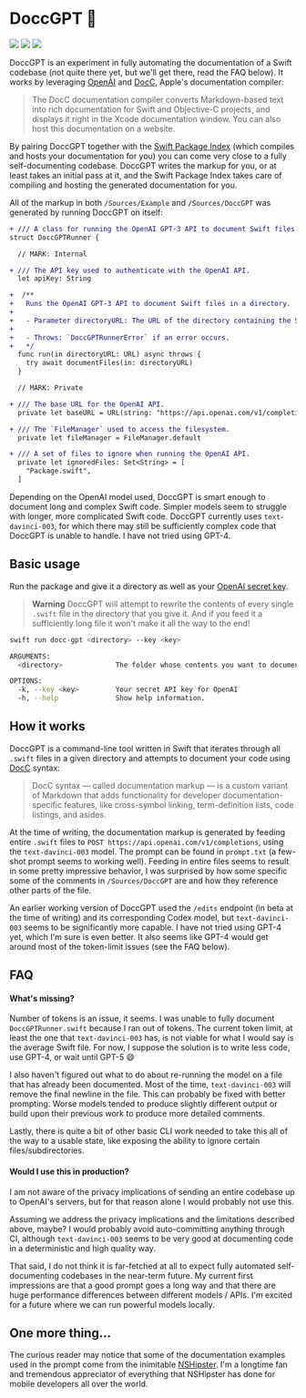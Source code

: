 # DoccGPT 🧹

![](https://github.com/gonzalonunez/docc-gpt/actions/workflows/build.yml/badge.svg)
[![](https://img.shields.io/endpoint?url=https%3A%2F%2Fswiftpackageindex.com%2Fapi%2Fpackages%2Fgonzalonunez%2Fdocc-gpt%2Fbadge%3Ftype%3Dswift-versions)](https://swiftpackageindex.com/gonzalonunez/docc-gpt)
[![](https://img.shields.io/endpoint?url=https%3A%2F%2Fswiftpackageindex.com%2Fapi%2Fpackages%2Fgonzalonunez%2Fdocc-gpt%2Fbadge%3Ftype%3Dplatforms)](https://swiftpackageindex.com/gonzalonunez/docc-gpt)

DoccGPT is an experiment in fully automating the documentation of a Swift codebase (not quite there yet, but we'll get there, read the FAQ below). It works by leveraging [OpenAI](https://platform.openai.com/docs/api-reference/edits) and [DocC](https://developer.apple.com/documentation/docc), Apple's documentation compiler:

> The DocC documentation compiler converts Markdown-based text into rich documentation for Swift and Objective-C projects, and displays it right in the Xcode documentation window. You can also host this documentation on a website.

By pairing DoccGPT together with the [Swift Package Index](https://blog.swiftpackageindex.com/posts/auto-generating-auto-hosting-and-auto-updating-docc-documentation/) (which compiles and hosts your documentation for you) you can come very close to a fully self-documenting codebase. DoccGPT writes the markup for you, or at least takes an initial pass at it, and the Swift Package Index takes care of compiling and hosting the generated documentation for you.

All of the markup in both `/Sources/Example` and `/Sources/DoccGPT` was generated by running DoccGPT on itself:

```diff
+ /// A class for running the OpenAI GPT-3 API to document Swift files.
struct DoccGPTRunner {

  // MARK: Internal

+ /// The API key used to authenticate with the OpenAI API.
  let apiKey: String

+  /**
+   Runs the OpenAI GPT-3 API to document Swift files in a directory.
+
+   - Parameter directoryURL: The URL of the directory containing the Swift files to document.
+
+   - Throws: `DoccGPTRunnerError` if an error occurs.
+   */
  func run(in directoryURL: URL) async throws {
    try await documentFiles(in: directoryURL)
  }

  // MARK: Private

+ /// The base URL for the OpenAI API.
  private let baseURL = URL(string: "https://api.openai.com/v1/completions")!

+ /// The `FileManager` used to access the filesystem.
  private let fileManager = FileManager.default

+ /// A set of files to ignore when running the OpenAI API.
  private let ignoredFiles: Set<String> = [
    "Package.swift",
  ]
```

Depending on the OpenAI model used, DoccGPT is smart enough to document long and complex Swift code. Simpler models seem to struggle with longer, more complicated Swift code. DoccGPT currently uses `text-davinci-003`, for which there may still be sufficiently complex code that DoccGPT is unable to handle. I have not tried using GPT-4.

## Basic usage

Run the package and give it a directory as well as your [OpenAI secret key](https://platform.openai.com/account/api-keys).

> **Warning**
> DoccGPT will attempt to rewrite the contents of every single `.swift` file in the directory that you give it. And if you feed it a sufficiently long file it won't make it all the way to the end!

```bash
swift run docc-gpt <directory> --key <key>
```

```bash
ARGUMENTS:
  <directory>             The folder whose contents you want to document

OPTIONS:
  -k, --key <key>         Your secret API key for OpenAI
  -h, --help              Show help information.
```

## How it works

DoccGPT is a command-line tool written in Swift that iterates through all `.swift` files in a given directory and attempts to document your code using [DocC](https://developer.apple.com/documentation/docc) syntax:

> DocC syntax — called documentation markup — is a custom variant of Markdown that adds functionality for developer documentation-specific features, like cross-symbol linking, term-definition lists, code listings, and asides.

At the time of writing, the documentation markup is generated by feeding entire `.swift` files to `POST https://api.openai.com/v1/completions`, using the `text-davinci-003` model. The prompt can be found in `prompt.txt` (a few-shot prompt seems to working well). Feeding in entire files seems to result in some pretty impressive behavior, I was surprised by how some specific some of the comments in `/Sources/DoccGPT` are and how they reference other parts of the file.

An earlier working version of DoccGPT used the `/edits` endpoint (in beta at the time of writing) and its corresponding Codex model, but `text-davinci-003` seems to be significantly more capable. I have not tried using GPT-4 yet, which I'm sure is even better. It also seems like GPT-4 would get around most of the token-limit issues (see the FAQ below).

## FAQ

#### What's missing?

Number of tokens is an issue, it seems. I was unable to fully document `DoccGPTRunner.swift` because I ran out of tokens. The current token limit, at least the one that `text-davinci-003` has, is not viable for what I would say is the average Swift file. For now, I suppose the solution is to write less code, use GPT-4, or wait until GPT-5 😄

I also haven't figured out what to do about re-running the model on a file that has already been documented. Most of the time, `text-davinci-003` will remove the final newline in the file. This can probably be fixed with better prompting. Worse models tended to produce slightly different output or build upon their previous work to produce more detailed comments.

Lastly, there is quite a bit of other basic CLI work needed to take this all of the way to a usable state, like exposing the ability to ignore certain files/subdirectories.

#### Would I use this in production?

I am not aware of the privacy implications of sending an entire codebase up to OpenAI's servers, but for that reason alone I would probably not use this.

Assuming we address the privacy implications and the limitations described above, maybe? I would probably avoid auto-committing anything through CI, although `text-davinci-003` seems to be very good at documenting code in a deterministic and high quality way.

That said, I do not think it is far-fetched at all to expect fully automated self-documenting codebases in the near-term future. My current first impressions are that a good prompt goes a long way and that there are huge performance differences between different models / APIs. I'm excited for a future where we can run powerful models locally.

## One more thing...

The curious reader may notice that some of the documentation examples used in the prompt come from the inimitable [NSHipster](https://nshipster.com/swift-documentation/). I'm a longtime fan and tremendous appreciator of everything that NSHipster has done for mobile developers all over the world.
